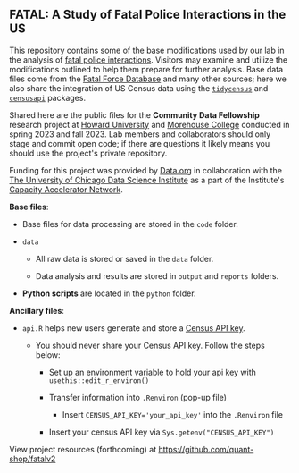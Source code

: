 ## FATAL: A Study of Fatal Police Interactions in the US

This repository contains some of the base modifications used by our lab in the analysis of [fatal police interactions](https://www.washingtonpost.com/graphics/investigations/police-shootings-database/). Visitors may examine and utilize the modifications outlined to help them prepare for further analysis. Base data files come from the [Fatal Force Database](https://github.com/washingtonpost/data-police-shootings) and many other sources; here we also share the integration of US Census data using the [`tidycensus`](https://walker-data.com/tidycensus/) and [`censusapi`](https://github.com/hrecht/censusapi) packages. 

Shared here are the public files for the **Community Data Fellowship** research project at [Howard University](https://howard.edu/) and [Morehouse College](https://morehouse.edu/) conducted in spring 2023 and fall 2023. Lab members and collaborators should only stage and commit open code; if there are questions it likely means you should use the project's private repository.

Funding for this project was provided by [Data.org](https://data.org/) in collaboration with the [The University of Chicago Data Science Institute](https://datascience.uchicago.edu/) as a part of the Institute's [Capacity Accelerator Network](https://datascience.uchicago.edu/outreach/capacity-accelerator-network/).

**Base files**:

* Base files for data processing are stored in the `code` folder.

* `data`

  - All raw data is stored or saved in the `data` folder.
  
  - Data analysis and results are stored in `output` and `reports` folders.

* **Python scripts** are located in the `python` folder.

**Ancillary files**:

* `api.R` helps new users generate and store a [Census API key](https://api.census.gov/data/key_signup.html).

  - You should never share your Census API key. Follow the steps below:
  
    - Set up an environment variable to hold your api key with `usethis::edit_r_environ()`

    - Transfer information into `.Renviron` (pop-up file) 
    
        - Insert `CENSUS_API_KEY='your_api_key'` into the `.Renviron` file
  
    - Insert your census API key via `Sys.getenv("CENSUS_API_KEY")`

View project resources (forthcoming) at https://github.com/quant-shop/fatalv2

